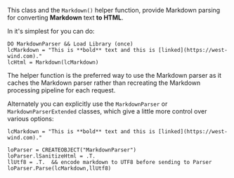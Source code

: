 ﻿This class and the `Markdown()` helper function, provide Markdown parsing for converting **Markdown** text **to HTML**.In it's simplest for you can do:```foxproDO MarkdownParser && Load Library (once)lcMarkdown = "This is **bold** text and this is [linked](https://west-wind.com)."lcHtml = Markdown(lcMarkdown)```The helper function is the preferred way to use the Markdown parser as it caches the Markdown parser rather than recreating the Markdown processing pipeline for each request.Alternately you can explicitly use the `MarkdownParser` or `MarkdownParserExtended` classes, which give a little more control over various options:```foxprolcMarkdown = "This is **bold** text and this is [linked](https://west-wind.com)."loParser = CREATEOBJECT("MarkdownParser")loParser.lSanitizeHtml = .T.llUtf8 = .T.  && encode markdown to UTF8 before sending to ParserloParser.Parse(lcMarkdown,llUtf8)```